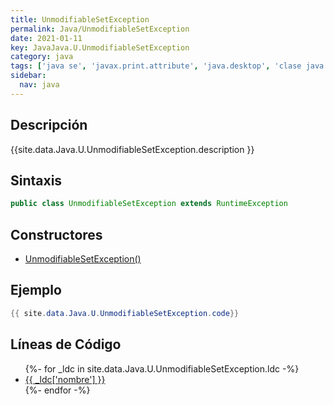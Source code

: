 ```yaml
---
title: UnmodifiableSetException
permalink: Java/UnmodifiableSetException
date: 2021-01-11
key: JavaJava.U.UnmodifiableSetException
category: java
tags: ['java se', 'javax.print.attribute', 'java.desktop', 'clase java', 'Java 1.4']
sidebar: 
  nav: java
---
```


## Descripción
{{site.data.Java.U.UnmodifiableSetException.description }}

## Sintaxis
~~~java
public class UnmodifiableSetException extends RuntimeException
~~~

## Constructores
* [UnmodifiableSetException()](/Java/UnmodifiableSetException/UnmodifiableSetException/)

## Ejemplo
~~~java
{{ site.data.Java.U.UnmodifiableSetException.code}}
~~~

## Líneas de Código
<ul>
{%- for _ldc in site.data.Java.U.UnmodifiableSetException.ldc -%}
   <li>
       <a href="{{_ldc['url'] }}">{{ _ldc['nombre'] }}</a>
   </li>
{%- endfor -%}
</ul>
